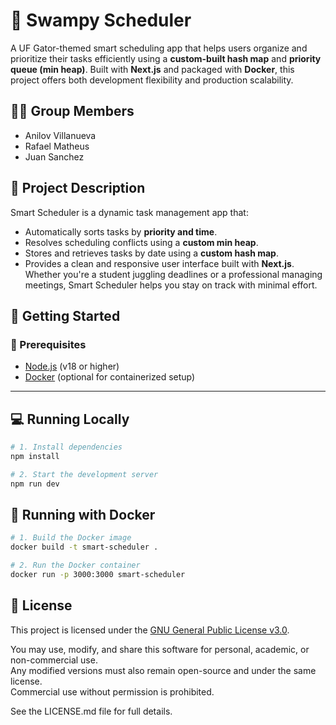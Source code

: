 # 🐊 Swampy Scheduler

A UF Gator-themed smart scheduling app that helps users organize and prioritize their tasks efficiently using a **custom-built hash map** and **priority queue (min heap)**. Built with **Next.js** and packaged with **Docker**, this project offers both development flexibility and production scalability.

## 👨‍💻 Group Members

- Anilov Villanueva
- Rafael Matheus
- Juan Sanchez

## 📌 Project Description

Smart Scheduler is a dynamic task management app that:

- Automatically sorts tasks by **priority and time**.
- Resolves scheduling conflicts using a **custom min heap**.
- Stores and retrieves tasks by date using a **custom hash map**.
- Provides a clean and responsive user interface built with **Next.js**.
  Whether you're a student juggling deadlines or a professional managing meetings, Smart Scheduler helps you stay on track with minimal effort.

## 🚀 Getting Started

### 🔧 Prerequisites

- [Node.js](https://nodejs.org/en/) (v18 or higher)
- [Docker](https://www.docker.com/) (optional for containerized setup)

---

## 💻 Running Locally

```bash
# 1. Install dependencies
npm install

# 2. Start the development server
npm run dev
```

## 🐳 Running with Docker

```bash
# 1. Build the Docker image
docker build -t smart-scheduler .

# 2. Run the Docker container
docker run -p 3000:3000 smart-scheduler
```

## 📄 License

This project is licensed under the [GNU General Public License v3.0](LICENSE.md).

You may use, modify, and share this software for personal, academic, or non-commercial use.  
Any modified versions must also remain open-source and under the same license.  
Commercial use without permission is prohibited.

See the LICENSE.md file for full details.
